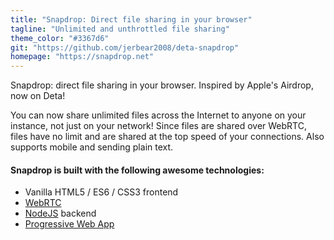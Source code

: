 ```yaml
---
title: "Snapdrop: Direct file sharing in your browser"
tagline: "Unlimited and unthrottled file sharing"
theme_color: "#3367d6"
git: "https://github.com/jerbear2008/deta-snapdrop"
homepage: "https://snapdrop.net"
---
```


Snapdrop: direct file sharing in your browser. Inspired by Apple's Airdrop, now on Deta!

You can now share unlimited files across the Internet to anyone on your instance, not just on your network! Since files are shared over WebRTC, files have no limit and are shared at the top speed of your connections. Also supports mobile and sending plain text.

#### Snapdrop is built with the following awesome technologies:

- Vanilla HTML5 / ES6 / CSS3 frontend
- [WebRTC](http://webrtc.org/)
- [NodeJS](https://nodejs.org/en/) backend
- [Progressive Web App](https://wikipedia.org/wiki/Progressive_Web_App)
